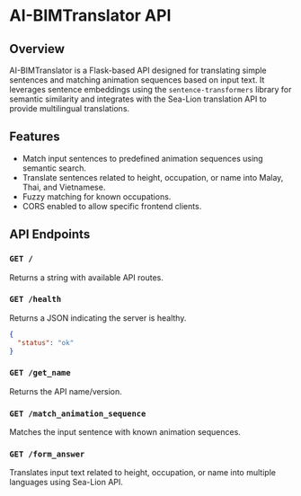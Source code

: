 # AI-BIMTranslator API

## Overview
AI-BIMTranslator is a Flask-based API designed for translating simple sentences and matching animation sequences based on input text. It leverages sentence embeddings using the `sentence-transformers` library for semantic similarity and integrates with the Sea-Lion translation API to provide multilingual translations.

## Features
- Match input sentences to predefined animation sequences using semantic search.
- Translate sentences related to height, occupation, or name into Malay, Thai, and Vietnamese.
- Fuzzy matching for known occupations.
- CORS enabled to allow specific frontend clients.

## API Endpoints

### `GET /`
Returns a string with available API routes.

### `GET /health`
Returns a JSON indicating the server is healthy.

```json
{
  "status": "ok"
}
```

### `GET /get_name`
Returns the API name/version.

### `GET /match_animation_sequence`
Matches the input sentence with known animation sequences.

### `GET /form_answer`
Translates input text related to height, occupation, or name into multiple languages using Sea-Lion API.
